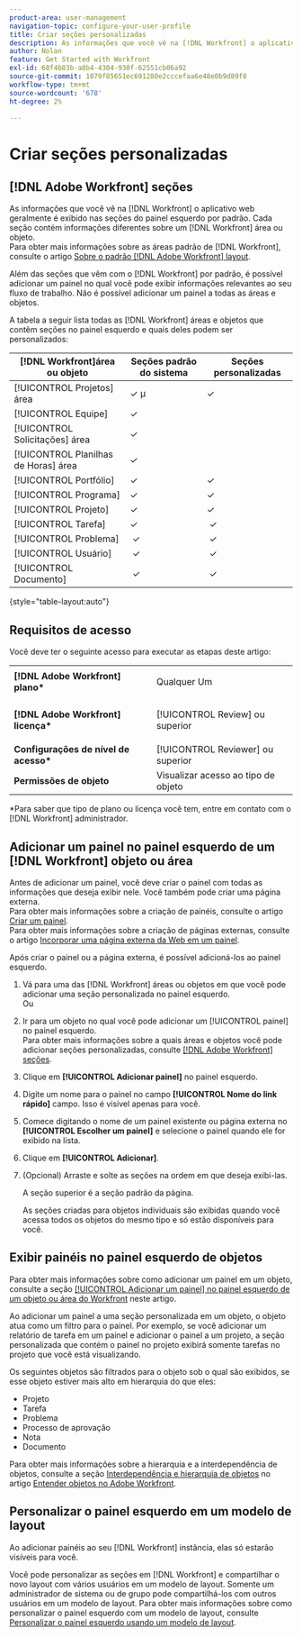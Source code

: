 ```yaml
---
product-area: user-management
navigation-topic: configure-your-user-profile
title: Criar seções personalizadas
description: As informações que você vê na [!DNL Workfront] o aplicativo web geralmente é exibido nas seções no painel esquerdo por padrão. Cada seção contém informações diferentes sobre um [!DNL Workfront] área ou objeto.
author: Nolan
feature: Get Started with Workfront
exl-id: 68f4b83b-a8b4-4304-930f-62551cb06a92
source-git-commit: 1079f85651ec691280e2cccefaa6e48e0b9d89f8
workflow-type: tm+mt
source-wordcount: '678'
ht-degree: 2%

---
```


# Criar seções personalizadas

## [!DNL Adobe Workfront] seções

As informações que você vê na [!DNL Workfront] o aplicativo web geralmente é exibido nas seções do painel esquerdo por padrão. Cada seção contém informações diferentes sobre um [!DNL Workfront] área ou objeto.\
Para obter mais informações sobre as áreas padrão de [!DNL Workfront], consulte o artigo [Sobre o padrão [!DNL Adobe Workfront] layout](../../../administration-and-setup/customize-workfront/use-layout-templates/about-the-default-wf-layout.md).

Além das seções que vêm com o [!DNL Workfront] por padrão, é possível adicionar um painel no qual você pode exibir informações relevantes ao seu fluxo de trabalho. Não é possível adicionar um painel a todas as áreas e objetos.

A tabela a seguir lista todas as [!DNL Workfront] áreas e objetos que contêm seções no painel esquerdo e quais deles podem ser personalizados:

| **[!DNL Workfront]área ou objeto** | **Seções padrão do sistema** | **Seções personalizadas** |
|---|---|---|
| [!UICONTROL Projetos] área | ✓ µ | ✓ |
| [!UICONTROL Equipe] | ✓ |   |
| [!UICONTROL Solicitações] área | ✓ |   |
| [!UICONTROL Planilhas de Horas] área | ✓ |   |
| [!UICONTROL Portfólio] | ✓ | ✓ |
| [!UICONTROL Programa] | ✓ | ✓ |
| [!UICONTROL Projeto] | ✓ | ✓ |
| [!UICONTROL Tarefa] | ✓ |  ✓ |
| [!UICONTROL Problema] |  ✓ |  ✓ |
| [!UICONTROL Usuário] |  ✓ |  ✓ |
| [!UICONTROL Documento] |  ✓ |  ✓ |

{style="table-layout:auto"}

## Requisitos de acesso

Você deve ter o seguinte acesso para executar as etapas deste artigo:

<table style="table-layout:auto"> 
 <col> 
 </col> 
 <col> 
 </col> 
 <tbody> 
  <tr> 
   <td role="rowheader"><strong>[!DNL Adobe Workfront] plano*</strong></td> 
   <td> <p>Qualquer Um</p> </td> 
  </tr> 
  <tr> 
   <td role="rowheader"><strong>[!DNL Adobe Workfront] licença*</strong></td> 
   <td> <p>[!UICONTROL Review] ou superior</p> </td> 
  </tr> 
  <tr> 
   <td role="rowheader"><strong>Configurações de nível de acesso*</strong></td> 
   <td>[!UICONTROL Reviewer] ou superior</td> 
  </tr> 
  <tr> 
   <td role="rowheader"><strong>Permissões de objeto</strong></td> 
   <td>Visualizar acesso ao tipo de objeto</td> 
  </tr> 
 </tbody> 
</table>

&#42;Para saber que tipo de plano ou licença você tem, entre em contato com o [!DNL Workfront] administrador.

## Adicionar um painel no painel esquerdo de um [!DNL Workfront] objeto ou área

Antes de adicionar um painel, você deve criar o painel com todas as informações que deseja exibir nele. Você também pode criar uma página externa.\
Para obter mais informações sobre a criação de painéis, consulte o artigo [Criar um painel](../../../reports-and-dashboards/dashboards/creating-and-managing-dashboards/create-dashboard.md).\
Para obter mais informações sobre a criação de páginas externas, consulte o artigo [Incorporar uma página externa da Web em um painel](../../../reports-and-dashboards/dashboards/creating-and-managing-dashboards/embed-external-web-page-dashboard.md).

Após criar o painel ou a página externa, é possível adicioná-los ao painel esquerdo.

1. Vá para uma das [!DNL Workfront] áreas ou objetos em que você pode adicionar uma seção personalizada no painel esquerdo.\
   Ou
1. Ir para um objeto no qual você pode adicionar um [!UICONTROL painel] no painel esquerdo.\
   Para obter mais informações sobre a quais áreas e objetos você pode adicionar seções personalizadas, consulte [[!DNL Adobe Workfront] seções](#adobe-workfront-sections).
1. Clique em **[!UICONTROL Adicionar painel]** no painel esquerdo.
1. Digite um nome para o painel no campo **[!UICONTROL Nome do link rápido]** campo. Isso é visível apenas para você.
1. Comece digitando o nome de um painel existente ou página externa no **[!UICONTROL Escolher um painel]** e selecione o painel quando ele for exibido na lista.
1. Clique em **[!UICONTROL Adicionar]**.
1. (Opcional) Arraste e solte as seções na ordem em que deseja exibi-las.

   A seção superior é a seção padrão da página.

   As seções criadas para objetos individuais são exibidas quando você acessa todos os objetos do mesmo tipo e só estão disponíveis para você.

## Exibir painéis no painel esquerdo de objetos

Para obter mais informações sobre como adicionar um painel em um objeto, consulte a seção [[!UICONTROL Adicionar um painel] no painel esquerdo de um objeto ou área do Workfront](#add-a-dashboard-in-the-left-panel-of-a-workfront-object-or-area) neste artigo.

Ao adicionar um painel a uma seção personalizada em um objeto, o objeto atua como um filtro para o painel. Por exemplo, se você adicionar um relatório de tarefa em um painel e adicionar o painel a um projeto, a seção personalizada que contém o painel no projeto exibirá somente tarefas no projeto que você está visualizando.

Os seguintes objetos são filtrados para o objeto sob o qual são exibidos, se esse objeto estiver mais alto em hierarquia do que eles:

* Projeto
* Tarefa
* Problema
* Processo de aprovação
* Nota
* Documento

Para obter mais informações sobre a hierarquia e a interdependência de objetos, consulte a seção [Interdependência e hierarquia de objetos](../../../workfront-basics/navigate-workfront/workfront-navigation/understand-objects.md#understanding-interdependency-and-hierarchy-of-objects) no artigo [Entender objetos no Adobe Workfront](../../../workfront-basics/navigate-workfront/workfront-navigation/understand-objects.md).

## Personalizar o painel esquerdo em um modelo de layout

Ao adicionar painéis ao seu [!DNL Workfront] instância, elas só estarão visíveis para você.

Você pode personalizar as seções em [!DNL Workfront] e compartilhar o novo layout com vários usuários em um modelo de layout. Somente um administrador de sistema ou de grupo pode compartilhá-los com outros usuários em um modelo de layout. Para obter mais informações sobre como personalizar o painel esquerdo com um modelo de layout, consulte [Personalizar o painel esquerdo usando um modelo de layout](/help/quicksilver/administration-and-setup/customize-workfront/use-layout-templates/customize-left-panel.md).

